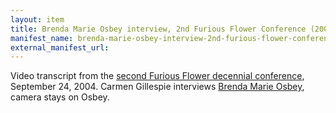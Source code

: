 ```yaml
---
layout: item
title: Brenda Marie Osbey interview, 2nd Furious Flower Conference (2004)
manifest_name: brenda-marie-osbey-interview-2nd-furious-flower-conference-2004-
external_manifest_url: 
---
```

<!-- Add an essay or interpretive material below this line,
using HTML or markdown.  Do not modify this file above this line -->
Video transcript from the <a href="https://www.wikidata.org/wiki/Q105174824">second Furious Flower decennial conference</a>, September 24, 2004.  Carmen Gillespie interviews <a href="https://www.wikidata.org/wiki/Q4960734">Brenda Marie Osbey</a>, camera stays on Osbey.

